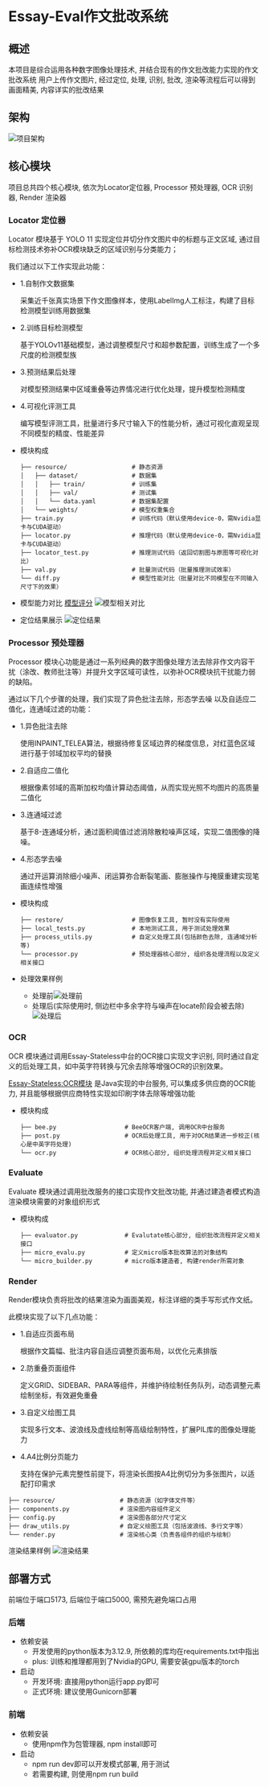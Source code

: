 # Essay-Eval作文批改系统

## 概述

本项目是综合运用各种数字图像处理技术, 并结合现有的作文批改能力实现的作文批改系统
用户上传作文图片, 经过定位, 处理, 识别, 批改, 渲染等流程后可以得到画面精美, 内容详实的批改结果

## 架构

![项目架构](asset/structure.png)

## 核心模块

项目总共四个核心模块, 依次为Locator定位器, Processor 预处理器, OCR 识别器, Render 渲染器

### Locator 定位器

Locator 模块基于 YOLO 11 实现定位并切分作文图片中的标题与正文区域, 通过目标检测技术弥补OCR模块缺乏的区域识别与分类能力；

我们通过以下工作实现此功能：
- 1.自制作文数据集

  采集近千张真实场景下作文图像样本，使用LabelImg人工标注，构建了目标检测模型训练用数据集

- 2.训练目标检测模型

  基于YOLOv11基础模型，通过调整模型尺寸和超参数配置，训练生成了一个多尺度的检测模型族

- 3.预测结果后处理

  对模型预测结果中区域重叠等边界情况进行优化处理，提升模型检测精度

- 4.可视化评测工具

  编写模型评测工具，批量进行多尺寸输入下的性能分析，通过可视化直观呈现不同模型的精度、性能差异

- 模块构成
  ```
  ├── resource/                  # 静态资源
  │   ├── dataset/               # 数据集
  │   │   ├── train/             # 训练集
  │   │   ├── val/               # 测试集
  │   │   └── data.yaml          # 数据集配置
  │   └── weights/               # 模型权重集合
  ├── train.py                   # 训练代码（默认使用device-0，需Nvidia显卡与CUDA驱动）
  ├── locator.py                 # 推理代码（默认使用device-0，需Nvidia显卡与CUDA驱动）
  ├── locator_test.py            # 推理测试代码（返回切割图与原图等可视化对比）
  ├── val.py                     # 批量测试代码（批量推理测试效率）
  └── diff.py                    # 模型性能对比（批量对比不同模型在不同输入尺寸下的效果）
  ```

- 模型能力对比 [模型评分](asset/locator/diff/model_metrics.json) ![模型相关对比](asset/locator/diff/comparison.png)
- 定位结果展示 ![定位结果](asset/locate_show.png)

### Processor 预处理器

Processor 模块心功能是通过一系列经典的数字图像处理方法去除非作文内容干扰（涂改、教师批注等）并提升文字区域可读性，以弥补OCR模块抗干扰能力弱的缺陷。

通过以下几个步骤的处理，我们实现了异色批注去除，形态学去噪
以及自适应二值化，连通域过滤的功能：

- 1.异色批注去除

  使用INPAINT_TELEA算法，根据待修复区域边界的梯度信息，对红蓝色区域进行基于邻域加权平均的替换

- 2.自适应二值化

  根据像素邻域的高斯加权均值计算动态阈值，从而实现光照不均图片的高质量二值化

- 3.连通域过滤

  基于8-连通域分析，通过面积阈值过滤消除散粒噪声区域，实现二值图像的降噪。

- 4.形态学去噪

  通过开运算消除细小噪声、闭运算弥合断裂笔画、膨胀操作与掩膜重建实现笔画连续性增强

- 模块构成
  ```
  ├── restore/                   # 图像恢复工具, 暂时没有实际使用
  ├── local_tests.py             # 本地测试工具, 用于测试处理效果
  ├── process_utils.py           # 自定义处理工具(包括颜色去除, 连通域分析等)
  └── processor.py               # 预处理器核心部分, 组织各处理流程以及定义相关接口
  ```
- 处理效果样例
    - 处理前![处理前](asset/process_origin.jpg "原始图像")
    - 处理后(实际使用时, 侧边栏中多余字符与噪声在locate阶段会被去除)
      ![处理后](asset/process_show.jpg "处理后图像")

### OCR

OCR 模块通过调用Essay-Stateless中台的OCR接口实现文字识别, 同时通过自定义的后处理工具，如中英字符转换与冗余去除等增强OCR的识别效果。

[Essay-Stateless:OCR模块](https://github.com/xh-polaris/essay-stateless/tree/main/src/main/java/com/xhpolaris/essay_stateless/ocr)
是Java实现的中台服务, 可以集成多供应商的OCR能力, 并且能够根据供应商特性实现如印刷字体去除等增强功能

- 模块构成
  ```
  ├── bee.py                   # BeeOCR客户端, 调用OCR中台服务
  ├── post.py                  # OCR后处理工具, 用于对OCR结果进一步校正(核心是中英字符处理)
  └── ocr.py                   # OCR核心部分, 组织处理流程并定义相关接口
  ```

### Evaluate

Evaluate 模块通过调用批改服务的接口实现作文批改功能, 并通过建造者模式构造渲染模块需要的对象组织形式

- 模块构成
  ```
  ├── evaluator.py             # Evalutate核心部分, 组织批改流程并定义相关接口
  ├── micro_evalu.py           # 定义micro版本批改算法的对象结构
  └── micro_builder.py         # micro版本建造者, 构建render所需对象
  ```

### Render

Render模块负责将批改的结果渲染为画面美观，标注详细的类手写形式作文纸。

此模块实现了以下几点功能：

- 1.自适应页面布局

  根据作文篇幅、批注内容自适应调整页面布局，以优化元素排版

- 2.防重叠页面组件

  定义GRID、SIDEBAR、PARA等组件，并维护待绘制任务队列，动态调整元素绘制坐标，有效避免重叠

- 3.自定义绘图工具

  实现多行文本、波浪线及虚线绘制等高级绘制特性，扩展PIL库的图像处理能力

- 4.A4比例分页能力

  支持在保护元素完整性前提下，将渲染长图按A4比例切分为多张图片，以适配打印需求

```
├── resource/                  # 静态资源（如字体文件等）
├── components.py              # 渲染图内容组件定义
├── config.py                  # 渲染图各部分尺寸定义
├── draw_utils.py              # 自定义绘图工具（包括波浪线、多行文字等）
└── render.py                  # 渲染核心类（负责各组件的组织与绘制）
```

渲染结果样例
![渲染结果](asset/render_show.png)

## 部署方式

前端位于端口5173, 后端位于端口5000, 需预先避免端口占用

### 后端

- 依赖安装
    - 开发使用的python版本为3.12.9, 所依赖的库均在requirements.txt中指出
    - plus: 训练和推理都用到了Nvidia的GPU, 需要安装gpu版本的torch
- 启动
    - 开发环境: 直接用python运行app.py即可
    - 正式环境: 建议使用Gunicorn部署

### 前端

- 依赖安装
    - 使用npm作为包管理器, npm install即可
- 启动
    - npm run dev即可以开发模式部署, 用于测试
    - 若需要构建, 则使用npm run build
